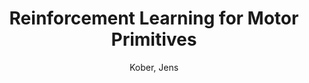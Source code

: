 ---
collection: other
permalink: /publications/Kober2008Thesis
pubtype: other 
title: "Reinforcement Learning for Motor Primitives" 
author: "Kober, Jens" 
year: 2008
avenue:  
url:  
pages:  
code: http://jenskober.de/code.php 
video: https://youtu.be/cNyoMVZQdYM 
abstract: 
---